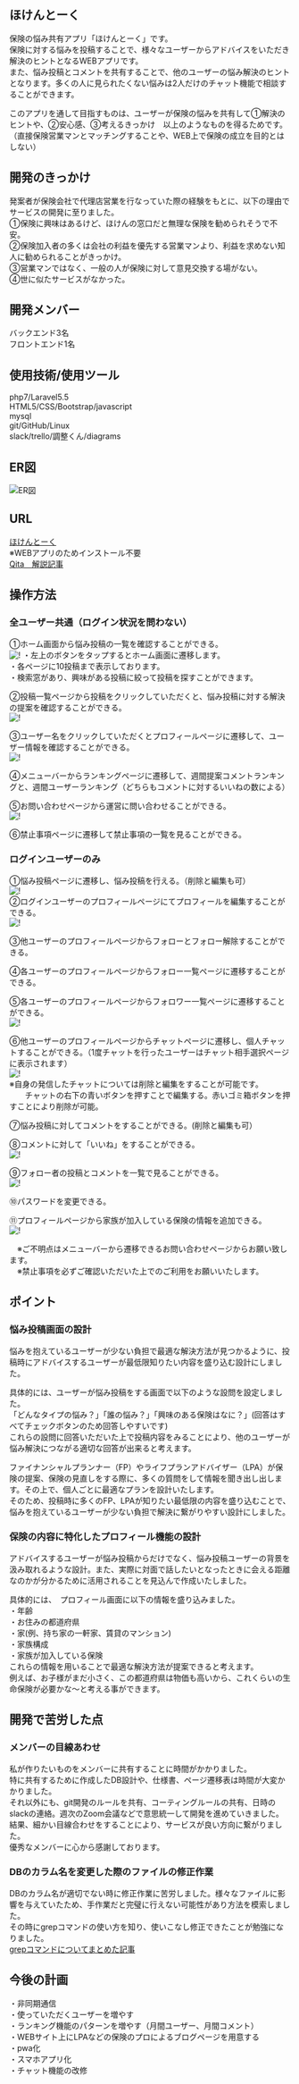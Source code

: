 ## ほけんとーく
保険の悩み共有アプリ「ほけんとーく」です。</br>
保険に対する悩みを投稿することで、様々なユーザーからアドバイスをいただき解決のヒントとなるWEBアプリです。</br>
また、悩み投稿とコメントを共有することで、他のユーザーの悩み解決のヒントとなります。多くの人に見られたくない悩みは2人だけのチャット機能で相談することができます。</br>

このアプリを通して目指すものは、ユーザーが保険の悩みを共有して①解決のヒントや、②安心感、③考えるきっかけ　以上のようなものを得るためです。</br>
（直接保険営業マンとマッチングすることや、WEB上で保険の成立を目的とはしない） 


## 開発のきっかけ

発案者が保険会社で代理店営業を行なっていた際の経験をもとに、以下の理由でサービスの開発に至りました。</br>
①保険に興味はあるけど、ほけんの窓口だと無理な保険を勧められそうで不安。</br>
②保険加入者の多くは会社の利益を優先する営業マンより、利益を求めない知人に勧められることがきっかけ。</br>
③営業マンではなく、一般の人が保険に対して意見交換する場がない。</br>
④世に似たサービスがなかった。</br>


## 開発メンバー

バックエンド3名　</br>
フロントエンド1名

## 使用技術/使用ツール

php7/Laravel5.5</br>
HTML5/CSS/Bootstrap/javascript</br>
mysql </br>
git/GitHub/Linux </br> 
slack/trello/調整くん/diagrams </br>

## ER図
![ER図](https://github.com/ryuzo111/matching_insurance/blob/master/ER.png)



## URL


[ほけんとーく](https://www.hoken-talk.net/) </br>
※WEBアプリのためインストール不要</br>
[Qita　解説記事](https://qiita.com/yagiryu/items/f86b505cc28fe55cc054) </br>

## 操作方法

### 全ユーザー共通（ログイン状況を問わない）　
①ホーム画面から悩み投稿の一覧を確認することができる。　</br>
![!](https://github.com/ryuzo111/matching_insurance/blob/master/storage/app/public/default/1readme.png)
・左上のボタンをタップするとホーム画面に遷移します。<br>
・各ページに10投稿まで表示しております。<br>
・検索窓があり、興味がある投稿に絞って投稿を探すことができます。<br>

②投稿一覧ページから投稿をクリックしていただくと、悩み投稿に対する解決の提案を確認することができる。　</br>
![!](https://github.com/ryuzo111/matching_insurance/blob/master/storage/app/public/default/2readme.png)<br>

③ユーザー名をクリックしていただくとプロフィールページに遷移して、ユーザー情報を確認することができる。　</br>
![!](https://github.com/ryuzo111/matching_insurance/blob/master/storage/app/public/default/3readme.png)<br>

④メニューバーからランキングページに遷移して、週間提案コメントランキングと、週間ユーザーランキング（どちらもコメントに対するいいねの数による）　</br>

⑤お問い合わせページから運営に問い合わせることができる。</br>
![!](https://github.com/ryuzo111/matching_insurance/blob/master/storage/app/public/default/4readme.png)<br>

⑥禁止事項ページに遷移して禁止事項の一覧を見ることができる。</br>

### ログインユーザーのみ　
①悩み投稿ページに遷移し、悩み投稿を行える。（削除と編集も可）　</br>
![!](https://github.com/ryuzo111/matching_insurance/blob/master/storage/app/public/default/5readme.png)<br>
②ログインユーザーのプロフィールページにてプロフィールを編集することができる。　</br>
![!](https://github.com/ryuzo111/matching_insurance/blob/master/storage/app/public/default/6readme.png)<br>

③他ユーザーのプロフィールページからフォローとフォロー解除することができる。　</br>

④各ユーザーのプロフィールページからフォロー一覧ページに遷移することができる。　</br>

⑤各ユーザーのプロフィールページからフォロワー一覧ページに遷移することができる。　</br>
![!](https://github.com/ryuzo111/matching_insurance/blob/master/storage/app/public/default/7readme.png)<br>

⑥他ユーザーのプロフィールページからチャットページに遷移し、個人チャットすることができる。（1度チャットを行ったユーザーはチャット相手選択ページに表示されます）　</br>
![!](https://github.com/ryuzo111/matching_insurance/blob/master/storage/app/public/default/8readme.png)<br>
※自身の発信したチャットについては削除と編集をすることが可能です。<br>
　　チャットの右下の青いボタンを押すことで編集する。赤いゴミ箱ボタンを押すことにより削除が可能。<br>
  
⑦悩み投稿に対してコメントをすることができる。(削除と編集も可）　</br>

⑧コメントに対して「いいね」をすることができる。　</br>
![!](https://github.com/ryuzo111/matching_insurance/blob/master/storage/app/public/default/9readme.png)<br>

⑨フォロー者の投稿とコメントを一覧で見ることができる。</br>
![!](https://github.com/ryuzo111/matching_insurance/blob/master/storage/app/public/default/10readme.png)<br>

⑩パスワードを変更できる。</br>

⑪プロフィールページから家族が加入している保険の情報を追加できる。</br>
![!](https://github.com/ryuzo111/matching_insurance/blob/master/storage/app/public/default/11readme.png)<br>

　※ご不明点はメニューバーから遷移できるお問い合わせページからお願い致します。　</br>
　※禁止事項を必ずご確認いただいた上でのご利用をお願いいたします。</br>

## ポイント

### 悩み投稿画面の設計
悩みを抱えているユーザーが少ない負担で最適な解決方法が見つかるように、投稿時にアドバイスするユーザーが最低限知りたい内容を盛り込む設計にしました。　<br>

具体的には、ユーザーが悩み投稿をする画面で以下のような設問を設定しました。<br>
「どんなタイプの悩み？」「誰の悩み？」「興味のある保険はなに？」(回答はすべてチェックボタンのため回答しやすいです)<br>
これらの設問に回答いただいた上で投稿内容をみることにより、他のユーザーが悩み解決につながる適切な回答が出来ると考えます。<br>

ファイナンシャルプランナー（FP）やライフプランアドバイザー（LPA）が保険の提案、保険の見直しをする際に、多くの質問をして情報を聞き出し出します。その上で、個人ごとに最適なプランを設計いたします。　<br>
そのため、投稿時に多くのFP、LPAが知りたい最低限の内容を盛り込むことで、悩みを抱えているユーザーが少ない負担で解決に繋がりやすい設計にしました。　<br>

### 保険の内容に特化したプロフィール機能の設計
アドバイスするユーザーが悩み投稿からだけでなく、悩み投稿ユーザーの背景を汲み取れるような設計。また、実際に対面で話したいとなったときに会える距離なのかが分かるために活用されることを見込んで作成いたしました。<br>

具体的には、　プロフィール画面に以下の情報を盛り込みました。<br>
・年齢<br>
・お住みの都道府県<br>
・家(例、持ち家の一軒家、賃貸のマンション)<br>
・家族構成<br>
・家族が加入している保険<br>
これらの情報を用いることで最適な解決方法が提案できると考えます。<br>
例えば、お子様がまだ小さく、この都道府県は物価も高いから、これくらいの生命保険が必要かな〜と考える事ができます。<br>

## 開発で苦労した点
### メンバーの目線あわせ
私が作りたいものをメンバーに共有することに時間がかかりました。 <br>
特に共有するために作成したDB設計や、仕様書、ページ遷移表は時間が大変かかりました。<br>
それ以外にも、git開発のルールを共有、コーティングルールの共有、日時のslackの連絡。週次のZoom会議などで意思統一して開発を進めていきました。<br>
結果、細かい目線合わせをすることにより、サービスが良い方向に繋がりました。<br>
優秀なメンバーに心から感謝しております。<br>

### DBのカラム名を変更した際のファイルの修正作業
DBのカラム名が適切でない時に修正作業に苦労しました。様々なファイルに影響を与えていたため、手作業だと完璧に行えない可能性があり方法を模索しました。<br>
その時にgrepコマンドの使い方を知り、使いこなし修正できたことが勉強になりました。<br>
[grepコマンドについてまとめた記事](https://qiita.com/yagiryu/items/6128ad998560510be5de) </br>

## 今後の計画

・非同期通信</br>
・使っていただくユーザーを増やす　</br>
・ランキング機能のパターンを増やす（月間ユーザー、月間コメント）　</br>
・WEBサイト上にLPAなどの保険のプロによるブログページを用意する　</br>
・pwa化　</br>
・スマホアプリ化　</br>
・チャット機能の改修　</br>

